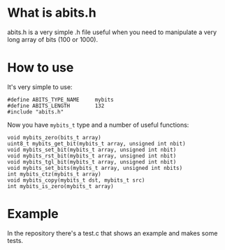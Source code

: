 # What is abits.h

abits.h is a very simple .h file useful when you need to manipulate a very long array of bits (100 or 1000).

# How to use

It's very simple to use:

```
#define ABITS_TYPE_NAME     mybits
#define ABITS_LENGTH        132
#include "abits.h"
```

Now you have `mybits_t` type and a number of useful functions:

```
void mybits_zero(bits_t array)
uint8_t mybits_get_bit(mybits_t array, unsigned int nbit)
void mybits_set_bit(mybits_t array, unsigned int nbit)
void mybits_rst_bit(mybits_t array, unsigned int nbit)
void mybits_tgl_bit(mybits_t array, unsigned int nbit)
void mybits_set_bits(mybits_t array, unsigned int nbits)
int mybits_ctz(mybits_t array)
void mybits_copy(mybits_t dst, mybits_t src)
int mybits_is_zero(mybits_t array)
```

# Example

In the repository there's a test.c that shows an example and makes some tests.

